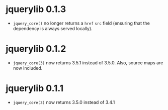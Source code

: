 # jquerylib 0.1.3

* `jquery_core()` no longer returns a `href` `src` field (ensuring that the dependency is always served locally).

# jquerylib 0.1.2

* `jquery_core(3)` now returns 3.5.1 instead of 3.5.0. Also, source maps are now included.

# jquerylib 0.1.1

* `jquery_core(3)` now returns 3.5.0 instead of 3.4.1
